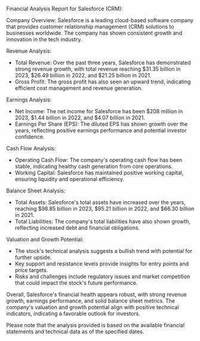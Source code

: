 Financial Analysis Report for Salesforce (CRM):

Company Overview:
Salesforce is a leading cloud-based software company that provides customer relationship management (CRM) solutions to businesses worldwide. The company has shown consistent growth and innovation in the tech industry.

Revenue Analysis:
- Total Revenue: Over the past three years, Salesforce has demonstrated strong revenue growth, with total revenue reaching $31.35 billion in 2023, $26.49 billion in 2022, and $21.25 billion in 2021.
- Gross Profit: The gross profit has also seen an upward trend, indicating efficient cost management and revenue generation.

Earnings Analysis:
- Net Income: The net income for Salesforce has been $208 million in 2023, $1.44 billion in 2022, and $4.07 billion in 2021.
- Earnings Per Share (EPS): The diluted EPS has shown growth over the years, reflecting positive earnings performance and potential investor confidence.

Cash Flow Analysis:
- Operating Cash Flow: The company's operating cash flow has been stable, indicating healthy cash generation from core operations.
- Working Capital: Salesforce has maintained positive working capital, ensuring liquidity and operational efficiency.

Balance Sheet Analysis:
- Total Assets: Salesforce's total assets have increased over the years, reaching $98.85 billion in 2023, $95.21 billion in 2022, and $66.30 billion in 2021.
- Total Liabilities: The company's total liabilities have also shown growth, reflecting increased debt and financial obligations.

Valuation and Growth Potential:
- The stock's technical analysis suggests a bullish trend with potential for further upside.
- Key support and resistance levels provide insights for entry points and price targets.
- Risks and challenges include regulatory issues and market competition that could impact the stock's future performance.

Overall, Salesforce's financial health appears robust, with strong revenue growth, earnings performance, and solid balance sheet metrics. The company's valuation and growth potential align with positive technical indicators, indicating a favorable outlook for investors.

Please note that the analysis provided is based on the available financial statements and technical data as of the specified dates.